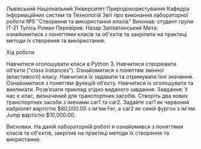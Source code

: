 Львівський Національний Університет Природокористування
Кафедра Інформаційних систем та Технологій
Звіт про виконання лабораторної роботи №5
"Створення та використання класів"
Виконав: студент групи ІТ-21 Тупісь Роман
Перевірив: Назар Заплатинський
Мета: ознайомитися з поняттями класів та об'єктів та закріпити на практиці методи їх створення та використання.

Хід роботи

Навчитися оголошувати класи в Python 3.
Навчитися створювати об’єкти (“class instances”).
Ознайомитися з поняттям змінної (властивості) класу. Навчитися їх задавати та отримувати їхні значення.
Ознайомитися з поняттям функцій об’єкту. Навчитися їх оголошувати та викликати.
Розв’язати приклад згідно виданого завдання.
Завдання: У нас є клас, визначений для транспортних засобів. Створіть два нових транспортних засоби з іменами car1 та car2. Задайте car1 як червоний кабріолет вартістю $60,000.00 з ім'ям Fer, а car2 як синій фургон з ім'ям Jump вартістю $10,000.00.

Висновки.
На даній лабораторній роботі я ознайомився з поняттями класів та об'єктів, закріпив на практиці методи їх створення та викристання.